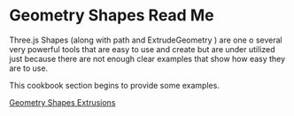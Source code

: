 Geometry Shapes Read Me
===

Three.js Shapes (along with path and ExtrudeGeometry ) are one o several very powerful tools that are easy to use and create 
but are under utilized just because there are not enough clear examples that show how easy they are to use.

This cookbook section begins to provide some examples.

[Geometry Shapes Extrusions]( ./r1/geometry-shape-extrusions.html ) 

